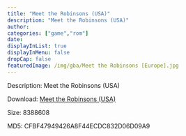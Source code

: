 ```yaml
---
title: "Meet the Robinsons (USA)"
description: "Meet the Robinsons (USA)"
author: 
categories: ["game","rom"]
date: 
displayInList: true
displayInMenu: false
dropCap: false
featuredImage: /img/gba/Meet the Robinsons [Europe].jpg
---
```


Description: Meet the Robinsons (USA)

Download: <a style="text-decoration:underline;" href="https://mega.nz/#!7aBSBSAT!ZsEQVjLcEPw88Fwnar-lItnCS3qVnZLVt6z1IntiLq8" target = "_blank" rel = "nofollow" > Meet the Robinsons (USA)</a>

Size: 8388608

MD5: CFBF47949426A8F44ECDC832D06D09A9


